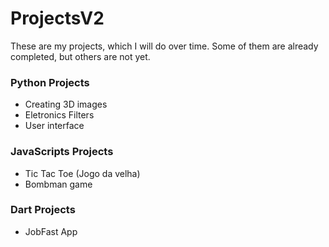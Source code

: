 # ProjectsV2

These are my projects, which I will do over time. Some of them are already completed, but others are not yet.



### Python Projects

- Creating 3D images
- Eletronics Filters
- User interface

### JavaScripts Projects

- Tic Tac Toe (Jogo da velha)
- Bombman game

### Dart Projects

- JobFast App
